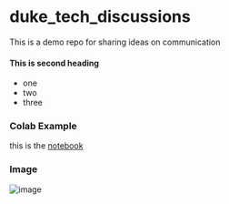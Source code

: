 # duke_tech_discussions
This is a demo repo for sharing ideas on communication

#### This is second heading
* one
* two 
* three

### Colab Example
this is the [notebook](https://github.com/gbolia/duke_tech_discussions/blob/main/technical_docs.ipynb)

### Image
![image](https://user-images.githubusercontent.com/13788808/157076125-0268e9ac-7e8d-4b4e-a0f8-9746e4fce57e.png)
